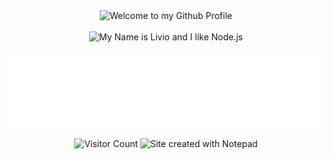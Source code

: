 <!-- "Hero" Header -->
<div align="center">
  <img src="https://github.com/notitzserafim/notitzserafim/welcome.png" style="max-width: 60%;" alt="Welcome to my Github Profile" />
  <br />
  <br />
  <img height="50" alt="My Name is Livio and I like Node.js" src="images/personal_note.svg" />
  <br />
  <br />

</div>




<!-- Footer -->
<div align="center">

<img height="120" alt="Thanks for visiting me" width="100%" src="https://raw.githubusercontent.com/NotItzserafim/NotItzserafim/main/source/text.svg" />

![Visitor Count](https://profile-counter.glitch.me/brunnerlivio/count.svg)
<img src="https://raw.githubusercontent.com/BrunnerLivio/brunnerlivio/master/images/notepad.gif" alt="Site created with Notepad" height="30" />
</div>
